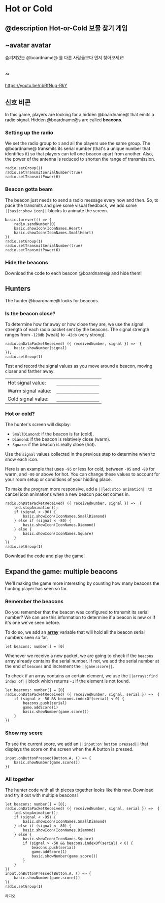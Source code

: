 # Hot or Cold

## @description Hot-or-Cold 보물 찾기 게임

## ~avatar avatar

숨겨져있는 @boardname@ 를 다른 사람들보다 먼저 찾아보세요!

## ~

https://youtu.be/nbRfNug-RkY

## 신호 비콘

In this game, players are looking for a hidden @boardname@ that emits a radio signal. Hidden @boardname@s are called **beacons**.

### Setting up the radio

We set the radio group to `1` and all the players use the same group. The @boardname@ transmits its serial number (that's a unique number that identifies it) so that players can tell one beacon apart from another. Also, the power of the antenna is reduced to shorten the range of transmission.

```block
radio.setGroup(1)
radio.setTransmitSerialNumber(true)
radio.setTransmitPower(6)
```

### Beacon gotta beam

The beacon just needs to send a radio message every now and then. So, to pace the transmits and give some visual feedback, we add some `||basic:show icon||` blocks to animate the screen.

```blocks
basic.forever(() => {
    radio.sendNumber(0)
    basic.showIcon(IconNames.Heart)
    basic.showIcon(IconNames.SmallHeart)
})
radio.setGroup(1)
radio.setTransmitSerialNumber(true)
radio.setTransmitPower(6)
```

### Hide the beacons

Download the code to each beacon @boardname@ and hide them!

## Hunters

The hunter @boardname@ looks for beacons.

### Is the beacon close?

To determine how far away or how close they are, we use the signal strength of each radio packet sent by the beacons. The signal strength ranges from `-128db` (weak) to `-42db` (very strong).

```blocks
radio.onDataPacketReceived( ({ receivedNumber, signal }) =>  {
    basic.showNumber(signal)
});
radio.setGroup(1)
```

Test and record the signal values as you move around a beacon, moving closer and farther away:

|                    |                     |
| ------------------ | ------------------- |
| Hot signal value:  | `_________________` |
| Warm signal value: | `_________________` |
| Cold signal value: | `_________________` |

### Hot or cold?

The hunter's screen will display:

* `SmallDiamond`: if the beacon is far (cold).
* `Diamond`: if the beacon is relatively close (warm).
* `Square`: if the beacon is really close (hot).

Use the `signal` values collected in the previous step to determine when to show each icon.

Here is an example that uses `-95` or less for cold, between `-95` and `-80` for warm, and `-80` or above for hot. You can change these values to account for your room setup or conditions of your hidding place.

To make the program more responsive, add a `||led:stop animation||` to cancel icon animations when a new beacon packet comes in.

```blocks
radio.onDataPacketReceived( ({ receivedNumber, signal }) =>  {
    led.stopAnimation();
    if (signal < -90) {
        basic.showIcon(IconNames.SmallDiamond)
    } else if (signal < -80) {
        basic.showIcon(IconNames.Diamond)
    } else {
        basic.showIcon(IconNames.Square)
    }
})
radio.setGroup(1)
```

Download the code and play the game!

## Expand the game: multiple beacons

We'll making the game more interesting by counting how many beacons the hunting player has seen so far.

### Remember the beacons

Do you remember that the beacon was configured to transmit its serial number? We can use this information to determine if a beacon is new or if it's one we've seen before.

To do so, we add an **[array](/types/array)** variable that will hold all the beacon serial numbers seen so far.

```block
let beacons: number[] = [0]
```

Whenever we receive a new packet, we are going to check if the `beacons` array already contains the serial number. If not, we add the serial number at the end of `beacons` and increment the `||game:score||`.

To check if an array contains an certain element, we use the `||arrays:find index of||` block which returns `-1` if the element is not found.

```blocks
let beacons: number[] = [0]
radio.onDataPacketReceived( ({ receivedNumber, signal, serial }) =>  {
    if (signal > -50 && beacons.indexOf(serial) < 0) {
        beacons.push(serial)
        game.addScore(1)
        basic.showNumber(game.score())
    }
})
```

### Show my score

To see the current score, we add an `||input:on button pressed||` that displays the score on the screen when the **A** button is pressed.

```block
input.onButtonPressed(Button.A, () => {
    basic.showNumber(game.score())
})
```

### All together

The hunter code with all th pieces together looks like this now. Download and try it out with multiple beacons!

```blocks
let beacons: number[] = [0];
radio.onDataPacketReceived( ({ receivedNumber, signal, serial }) =>  {
    led.stopAnimation();
    if (signal < -95) {
        basic.showIcon(IconNames.SmallDiamond)
    } else if (signal < -80) {
        basic.showIcon(IconNames.Diamond)
    } else {
        basic.showIcon(IconNames.Square)
        if (signal > -50 && beacons.indexOf(serial) < 0) {
            beacons.push(serial)
            game.addScore(1)
            basic.showNumber(game.score())
        }
    }
})
input.onButtonPressed(Button.A, () => {
    basic.showNumber(game.score())
})
radio.setGroup(1)
```

```package
라디오
```